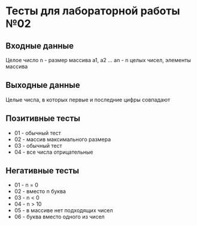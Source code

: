# Тесты для лабораторной работы №02

## Входные данные
Целое число n - размер массива
a1, a2 ... an - n целых чисел, элементы массива

## Выходные данные
Целые числа, в которых первые и последние цифры совпадают

## Позитивные тесты
- 01 - обычный тест
- 02 - массив максимального размера
- 03 - обычный тест
- 04 - все числа отрицательные

## Негативные тесты
- 01 - n = 0
- 02 - вместо n буква
- 03 - n < 0
- 04 - n > 10
- 05 - в массиве нет подходящих чисел
- 06 - буква вместо одного из чисел

